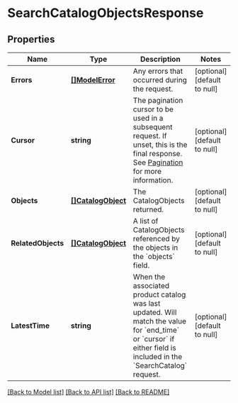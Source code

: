 # SearchCatalogObjectsResponse

## Properties

 Name               | Type                                    | Description                                                                                                                                                                                          | Notes                        
--------------------|-----------------------------------------|------------------------------------------------------------------------------------------------------------------------------------------------------------------------------------------------------|------------------------------
 **Errors**         | [**[]ModelError**](Error.md)            | Any errors that occurred during the request.                                                                                                                                                         | [optional] [default to null] 
 **Cursor**         | **string**                              | The pagination cursor to be used in a subsequent request. If unset, this is the final response. See [Pagination](https://developer.squareup.com/docs/basics/api101/pagination) for more information. | [optional] [default to null] 
 **Objects**        | [**[]CatalogObject**](CatalogObject.md) | The CatalogObjects returned.                                                                                                                                                                         | [optional] [default to null] 
 **RelatedObjects** | [**[]CatalogObject**](CatalogObject.md) | A list of CatalogObjects referenced by the objects in the &#x60;objects&#x60; field.                                                                                                                 | [optional] [default to null] 
 **LatestTime**     | **string**                              | When the associated product catalog was last updated. Will match the value for &#x60;end_time&#x60; or &#x60;cursor&#x60; if either field is included in the &#x60;SearchCatalog&#x60; request.      | [optional] [default to null] 

[[Back to Model list]](../README.md#documentation-for-models) [[Back to API list]](../README.md#documentation-for-api-endpoints) [[Back to README]](../README.md)

